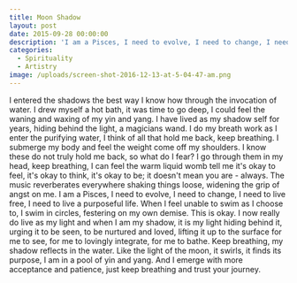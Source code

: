 ```yaml
---
title: Moon Shadow
layout: post
date: 2015-09-28 00:00:00
description: 'I am a Pisces, I need to evolve, I need to change, I need to live free, I need to live a purposeful life.'
categories:
  - Spirituality
  - Artistry
image: /uploads/screen-shot-2016-12-13-at-5-04-47-am.png
---
```



I entered the shadows the best way I know how through the invocation of water. I drew myself a hot bath, it was time to go deep, I could feel the waning and waxing of my yin and yang. I have lived as my shadow self for years, hiding behind the light, a magicians wand. I do my breath work as I enter the purifying water, I think of all that hold me back, keep breathing. I submerge my body and feel the weight come off my shoulders. I know these do not truly hold me back, so what do I fear? I go through them in my head, keep breathing, I can feel the warm liquid womb tell me it's okay to feel, it's okay to think, it's okay to be; it doesn't mean you are - always. The music reverberates everywhere shaking things loose, widening the grip of angst on me. I am a Pisces, I need to evolve, I need to change, I need to live free, I need to live a purposeful life. When I feel unable to swim as I choose to, I swim in circles, festering on my own demise. This is okay. I now really do live as my light and when I am my shadow, it is my light hiding behind it, urging it to be seen, to be nurtured and loved, lifting it up to the surface for me to see, for me to lovingly integrate, for me to bathe. Keep breathing, my shadow reflects in the water. Like the light of the moon, it swirls, it finds its purpose, I am in a pool of yin and yang. And I emerge with more acceptance and patience, just keep breathing and trust your journey.